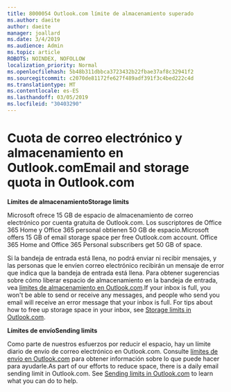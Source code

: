 ```yaml
---
title: 8000054 Outlook.com límite de almacenamiento superado
ms.author: daeite
author: daeite
manager: joallard
ms.date: 3/4/2019
ms.audience: Admin
ms.topic: article
ROBOTS: NOINDEX, NOFOLLOW
localization_priority: Normal
ms.openlocfilehash: 5b48b311dbbca3723432b22fbae37af8c32941f2
ms.sourcegitcommit: c2070de81172fe627f489adf391f3c4bed222c4d
ms.translationtype: MT
ms.contentlocale: es-ES
ms.lasthandoff: 03/05/2019
ms.locfileid: "30403290"
---
```

# <a name="email-and-storage-quota-in-outlookcom"></a><span data-ttu-id="15ab9-102">Cuota de correo electrónico y almacenamiento en Outlook.com</span><span class="sxs-lookup"><span data-stu-id="15ab9-102">Email and storage quota in Outlook.com</span></span>

<span data-ttu-id="15ab9-103">**Límites de almacenamiento**</span><span class="sxs-lookup"><span data-stu-id="15ab9-103">**Storage limits**</span></span>

<span data-ttu-id="15ab9-p101">Microsoft ofrece 15 GB de espacio de almacenamiento de correo electrónico por cuenta gratuita de Outlook.com. Los suscriptores de Office 365 Home y Office 365 personal obtienen 50 GB de espacio.</span><span class="sxs-lookup"><span data-stu-id="15ab9-p101">Microsoft offers 15 GB of email storage space per free Outlook.com account. Office 365 Home and Office 365 Personal subscribers get 50 GB of space.</span></span>
  
<span data-ttu-id="15ab9-p102">Si la bandeja de entrada está llena, no podrá enviar ni recibir mensajes, y las personas que le envíen correo electrónico recibirán un mensaje de error que indica que la bandeja de entrada está llena. Para obtener sugerencias sobre cómo liberar espacio de almacenamiento en la bandeja de entrada, vea [límites de almacenamiento en Outlook.com](https://go.microsoft.com/fwlink/p/?linkid=2001900&amp;clcid=0x409).</span><span class="sxs-lookup"><span data-stu-id="15ab9-p102">If your inbox is full, you won't be able to send or receive any messages, and people who send you email will receive an error message that your inbox is full. For tips about how to free up storage space in your inbox, see [Storage limits in Outlook.com](https://go.microsoft.com/fwlink/p/?linkid=2001900&amp;clcid=0x409).</span></span>

<span data-ttu-id="15ab9-108">**Límites de envío**</span><span class="sxs-lookup"><span data-stu-id="15ab9-108">**Sending limits**</span></span>

<span data-ttu-id="15ab9-p103">Como parte de nuestros esfuerzos por reducir el espacio, hay un límite diario de envío de correo electrónico en Outlook.com. Consulte [límites de envío en Outlook.com](https://support.office.com/article/279ee200-594c-40f0-9ec8-bb6af7735c2e) para obtener información sobre lo que puede hacer para ayudarle.</span><span class="sxs-lookup"><span data-stu-id="15ab9-p103">As part of our efforts to reduce space, there is a daily email sending limit in Outlook.com. See [Sending limits in Outlook.com](https://support.office.com/article/279ee200-594c-40f0-9ec8-bb6af7735c2e) to learn what you can do to help.</span></span>